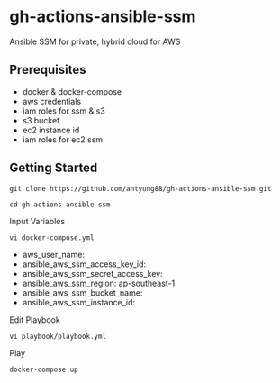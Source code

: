 # gh-actions-ansible-ssm

Ansible SSM for private, hybrid cloud for AWS

## Prerequisites
- docker & docker-compose
- aws credentials
- iam roles for ssm & s3
- s3 bucket
- ec2 instance id
- iam roles for ec2 ssm

## Getting Started

```
git clone https://github.com/antyung88/gh-actions-ansible-ssm.git
```

```
cd gh-actions-ansible-ssm
```

Input Variables
```
vi docker-compose.yml
```
- aws_user_name: 
- ansible_aws_ssm_access_key_id:
- ansible_aws_ssm_secret_access_key:
- ansible_aws_ssm_region: ap-southeast-1
- ansible_aws_ssm_bucket_name:
- ansible_aws_ssm_instance_id: 

Edit Playbook
```
vi playbook/playbook.yml
```

Play
```
docker-compose up
```
